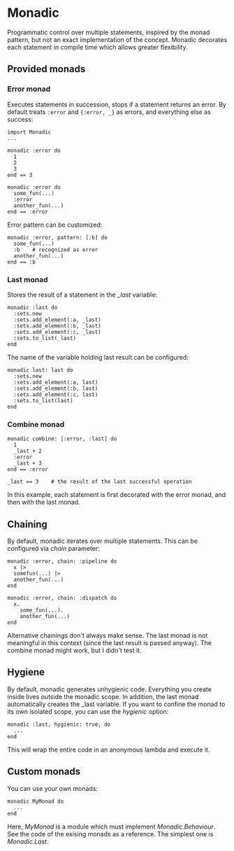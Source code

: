 # Monadic

Programmatic control over multiple statements, inspired by the monad pattern, but not an exact implementation of the concept. Monadic decorates each statement in compile time which allows greater flexibility.

## Provided monads

### Error monad

Executes statements in succession, stops if a statement returns an error. By default treats `:error` and `{:error, _}` as errors, and everything else as success:

    import Monadic
    ...

    monadic :error do
      1
      2
      3
    end == 3

    monadic :error do
      some_fun(...)
      :error
      another_fun(...)
    end == :error

Error pattern can be customized:

    monadic :error, pattern: [:b] do
      some_fun(...)
      :b    # recognized as error
      another_fun(...)
    end == :b

### Last monad

Stores the result of a statement in the _\_last_ variable:

    monadic :last do
      :sets.new
      :sets.add_element(:a, _last)
      :sets.add_element(:b, _last)
      :sets.add_element(:c, _last)
      :sets.to_list(_last)
    end

The name of the variable holding last result can be configured:

    monadic last: last do
      :sets.new
      :sets.add_element(:a, last)
      :sets.add_element(:b, last)
      :sets.add_element(:c, last)
      :sets.to_list(last)
    end


### Combine monad

    monadic combine: [:error, :last] do
      1
      _last + 2
      :error
      _last + 3
    end == :error

    _last == 3    # the result of the last successful operation

In this example, each statement is first decorated with the error monad, and then with the last monad.

## Chaining

By default, monadic iterates over multiple statements. This can be configured via _chain_ parameter:

    monadic :error, chain: :pipeline do
      x |>
      somefun(...) |> 
      another_fun(...)
    end

    monadic :error, chain: :dispatch do
      x.
        some_fun(...).
        another_fun(...)
    end

Alternative chainings don't always make sense. The last monad is not meaningful in this context (since the last result is passed anyway). The combine monad might work, but I didn't test it.

## Hygiene

By default, monadic generates unhygienic code. Everything you create inside lives outside the monadic scope. In addition, the last monad automatically creates the \_last variable. If you want to confine the monad to its own isolated scope, you can use the _hygienic_ option:

    monadic :last, hygienic: true, do
      ...
    end

This will wrap the entire code in an anonymous lambda and execute it.

## Custom monads

You can use your own monads:

    monadic MyMonad do
      ...
    end

Here, _MyMonad_ is a module which must implement _Monadic.Behaviour_.  
See the code of the exising monads as a reference. The simplest one is _Monadic.Last_.
